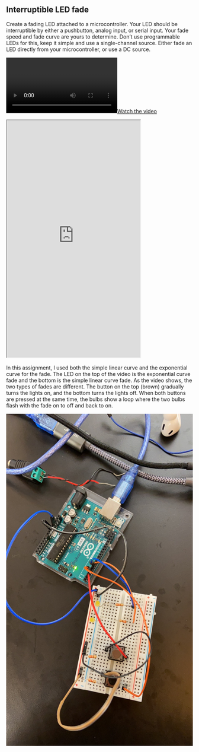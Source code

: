 ## Interruptible LED fade

Create a fading LED attached to a microcontroller. Your LED should be interruptible by either a pushbutton, analog input, or serial input. Your fade speed and fade curve are yours to determine. Don’t use programmable LEDs for this, keep it simple and use a single-channel source. Either fade an LED directly from your microcontroller, or use a DC source.

[![Watch the video](https://user-images.githubusercontent.com/51350490/220411780-440c2664-e26b-4f01-be05-fa12f8d41e1b.mp4)](https://user-images.githubusercontent.com/51350490/220411780-440c2664-e26b-4f01-be05-fa12f8d41e1b.mp4)

<iframe width="360" height="640"
  src="https://user-images.githubusercontent.com/51350490/220411780-440c2664-e26b-4f01-be05-fa12f8d41e1b.mp4">
</iframe>


In this assignment, I used both the simple linear curve and the exponential curve for the fade. The LED on the top of the video is the exponential curve fade and the bottom is the simple linear curve fade. As the video shows, the two types of fades are different.
The button on the top (brown) gradually turns the lights on, and the bottom turns the lights off. When both buttons are pressed at the same time, the bulbs show a loop where the two bulbs flash with the fade on to off and back to on.

![This the picture of the circuit.](circuit.jpg)
